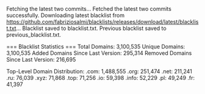 Fetching the latest two commits...
Fetched the latest two commits successfully.
Downloading latest blacklist from https://github.com/fabriziosalmi/blacklists/releases/download/latest/blacklist.txt...
Blacklist saved to blacklist.txt.
Previous blacklist saved to previous_blacklist.txt.

=== Blacklist Statistics ===
Total Domains: 3,100,535
Unique Domains: 3,100,535
Added Domains Since Last Version: 295,314
Removed Domains Since Last Version: 216,695

Top-Level Domain Distribution:
  .com: 1,488,555
  .org: 251,474
  .net: 211,241
  .ru: 76,039
  .xyz: 71,868
  .top: 71,256
  .io: 59,398
  .info: 52,229
  .pl: 49,249
  .fr: 41,397

